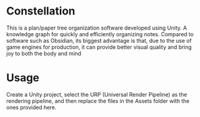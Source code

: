# Constellation
This is a plan/paper tree organization software developed using Unity. A knowledge graph for quickly and efficiently organizing notes. Compared to software such as Obsidian, its biggest advantage is that, due to the use of game engines for production, it can provide better visual quality and bring joy to both the body and mind

# Usage
Create a Unity project, select the URP (Universal Render Pipeline) as the rendering pipeline, and then replace the files in the Assets folder with the ones provided here.
